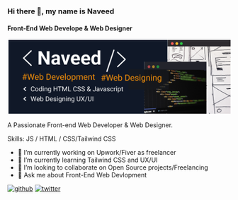 ### Hi there 👋, my name is Naveed
#### Front-End Web Develope & Web Designer
![Front-End Web Develope & Web Designer](https://github.com/Naveed89-tech/Naveed89-tech/blob/main/Component%201.png)

A Passionate Front-end Web Developer & Web Designer.

Skills:  JS / HTML / CSS/Tailwind CSS

- 🔭 I’m currently working on Upwork/Fiver as freelancer 
- 🌱 I’m currently learning Tailwind CSS and UX/UI 
- 👯 I’m looking to collaborate on Open Source projects/Freelancing 
- 💬 Ask me about Front-End Web Devlopment 


[<img src='https://cdn.jsdelivr.net/npm/simple-icons@3.0.1/icons/github.svg' alt='github' height='40'>](https://github.com/https://github.com/Naveed89-tech)  [<img src='https://cdn.jsdelivr.net/npm/simple-icons@3.0.1/icons/twitter.svg' alt='twitter' height='40'>](https://twitter.com/https://twitter.com/Naveed_Tech_T)  


